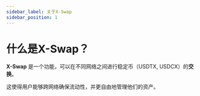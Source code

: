 ```yaml
---
sidebar_label: 关于X-Swap
sidebar_position: 1
---
```


# 什么是X-Swap？

**X-Swap** 是一个功能，可以在不同网络之间进行稳定币（USDTX, USDCX）的**交换**。

这使得用户能够跨网络确保流动性，并更自由地管理他们的资产。